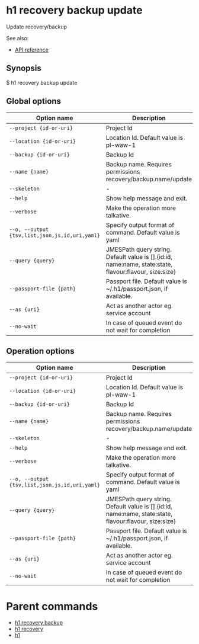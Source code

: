 
# h1 recovery backup update

Update recovery/backup

See also:

* [API reference](https://api.hyperone.com/v2/docs#operation/recovery_project_backup_update)

## Synopsis

$ h1 recovery backup update <options>

## Global options

| Option name                                        | Description                                                                                               |
| -------------------------------------------------- | --------------------------------------------------------------------------------------------------------- |
| ```--project {id-or-uri}```                        | Project Id                                                                                                |
| ```--location {id-or-uri}```                       | Location Id. Default value is pl-waw-1                                                                    |
| ```--backup {id-or-uri}```                         | Backup Id                                                                                                 |
| ```--name {name}```                                | Backup name. Requires permissions recovery/backup.name/update                                             |
| ```--skeleton```                                   | -                                                                                                         |
| ```--help```                                       | Show help message and exit.                                                                               |
| ```--verbose```                                    | Make the operation more talkative.                                                                        |
| ```--o, --output {tsv,list,json,js,id,uri,yaml}``` | Specify output format of command. Default value is yaml                                                   |
| ```--query {query}```                              | JMESPath query string. Default value is [].\{id:id, name:name, state:state, flavour:flavour, size:size\}  |
| ```--passport-file {path}```                       | Passport file. Default value is ~/.h1/passport.json, if available.                                        |
| ```--as {uri}```                                   | Act as another actor eg. service account                                                                  |
| ```--no-wait```                                    | In case of queued event do not wait for completion                                                        |

## Operation options

| Option name                                        | Description                                                                                               |
| -------------------------------------------------- | --------------------------------------------------------------------------------------------------------- |
| ```--project {id-or-uri}```                        | Project Id                                                                                                |
| ```--location {id-or-uri}```                       | Location Id. Default value is pl-waw-1                                                                    |
| ```--backup {id-or-uri}```                         | Backup Id                                                                                                 |
| ```--name {name}```                                | Backup name. Requires permissions recovery/backup.name/update                                             |
| ```--skeleton```                                   | -                                                                                                         |
| ```--help```                                       | Show help message and exit.                                                                               |
| ```--verbose```                                    | Make the operation more talkative.                                                                        |
| ```--o, --output {tsv,list,json,js,id,uri,yaml}``` | Specify output format of command. Default value is yaml                                                   |
| ```--query {query}```                              | JMESPath query string. Default value is [].\{id:id, name:name, state:state, flavour:flavour, size:size\}  |
| ```--passport-file {path}```                       | Passport file. Default value is ~/.h1/passport.json, if available.                                        |
| ```--as {uri}```                                   | Act as another actor eg. service account                                                                  |
| ```--no-wait```                                    | In case of queued event do not wait for completion                                                        |

# Parent commands

* [h1 recovery backup](./../README.md)
* [h1 recovery](./../../README.md)
* [h1](./../../../README.md)
